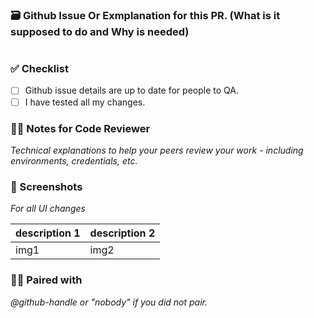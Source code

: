 ### 🗃 Github Issue Or Exmplanation for this PR. (What is it supposed to do and Why is needed)

#

### ✅ Checklist

- [ ] Github issue details are up to date for people to QA.
- [ ] I have tested all my changes.

### 🕵️‍♂️ Notes for Code Reviewer

_Technical explanations to help your peers review your work - including environments, credentials, etc._

### 🙈 Screenshots

_For all UI changes_

| description 1 | description 2 |
| --- | --- |
| img1 | img2 |

### 👯‍♀️ Paired with

_@github-handle or "nobody" if you did not pair._
